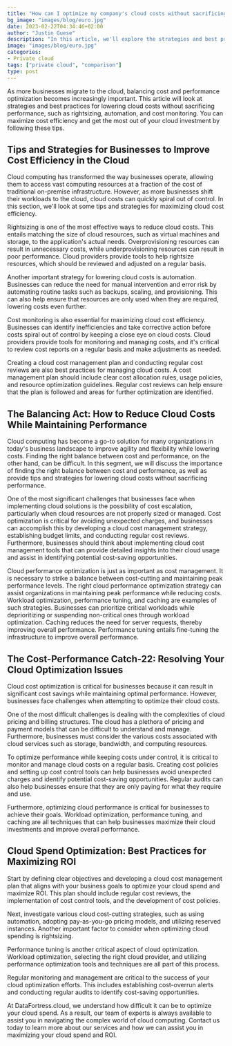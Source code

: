 ```yaml
---
title: "How can I optimize my company's cloud costs without sacrificing performance"
bg_image: "images/blog/euro.jpg"
date: 2023-02-22T04:34:46+02:00
author: "Justin Guese"
description: "In this article, we'll explore the strategies and best practices for cutting cloud costs without sacrificing performance, including rightsizing, automation, and cost monitoring. With these tips, you can maximize cost efficiency and get the most out of your cloud investment."
image: "images/blog/euro.jpg"
categories:
- Private cloud
tags: ["private cloud", "comparison"]
type: post
---
```



As more businesses migrate to the cloud, balancing cost and performance optimization becomes increasingly important. This article will look at strategies and best practices for lowering cloud costs without sacrificing performance, such as rightsizing, automation, and cost monitoring. You can maximize cost efficiency and get the most out of your cloud investment by following these tips.

## Tips and Strategies for Businesses to Improve Cost Efficiency in the Cloud

Cloud computing has transformed the way businesses operate, allowing them to access vast computing resources at a fraction of the cost of traditional on-premise infrastructure. However, as more businesses shift their workloads to the cloud, cloud costs can quickly spiral out of control. In this section, we'll look at some tips and strategies for maximizing cloud cost efficiency.

Rightsizing is one of the most effective ways to reduce cloud costs. This entails matching the size of cloud resources, such as virtual machines and storage, to the application's actual needs. Overprovisioning resources can result in unnecessary costs, while underprovisioning resources can result in poor performance. Cloud providers provide tools to help rightsize resources, which should be reviewed and adjusted on a regular basis.

Another important strategy for lowering cloud costs is automation. Businesses can reduce the need for manual intervention and error risk by automating routine tasks such as backups, scaling, and provisioning. This can also help ensure that resources are only used when they are required, lowering costs even further.

Cost monitoring is also essential for maximizing cloud cost efficiency. Businesses can identify inefficiencies and take corrective action before costs spiral out of control by keeping a close eye on cloud costs. Cloud providers provide tools for monitoring and managing costs, and it's critical to review cost reports on a regular basis and make adjustments as needed.

Creating a cloud cost management plan and conducting regular cost reviews are also best practices for managing cloud costs. A cost management plan should include clear cost allocation rules, usage policies, and resource optimization guidelines. Regular cost reviews can help ensure that the plan is followed and areas for further optimization are identified.

## The Balancing Act: How to Reduce Cloud Costs While Maintaining Performance

Cloud computing has become a go-to solution for many organizations in today's business landscape to improve agility and flexibility while lowering costs. Finding the right balance between cost and performance, on the other hand, can be difficult. In this segment, we will discuss the importance of finding the right balance between cost and performance, as well as provide tips and strategies for lowering cloud costs without sacrificing performance.

One of the most significant challenges that businesses face when implementing cloud solutions is the possibility of cost escalation, particularly when cloud resources are not properly sized or managed. Cost optimization is critical for avoiding unexpected charges, and businesses can accomplish this by developing a cloud cost management strategy, establishing budget limits, and conducting regular cost reviews. Furthermore, businesses should think about implementing cloud cost management tools that can provide detailed insights into their cloud usage and assist in identifying potential cost-saving opportunities.

Cloud performance optimization is just as important as cost management. It is necessary to strike a balance between cost-cutting and maintaining peak performance levels. The right cloud performance optimization strategy can assist organizations in maintaining peak performance while reducing costs. Workload optimization, performance tuning, and caching are examples of such strategies. Businesses can prioritize critical workloads while deprioritizing or suspending non-critical ones through workload optimization. Caching reduces the need for server requests, thereby improving overall performance. Performance tuning entails fine-tuning the infrastructure to improve overall performance.

## The Cost-Performance Catch-22: Resolving Your Cloud Optimization Issues

Cloud cost optimization is critical for businesses because it can result in significant cost savings while maintaining optimal performance. However, businesses face challenges when attempting to optimize their cloud costs.

One of the most difficult challenges is dealing with the complexities of cloud pricing and billing structures. The cloud has a plethora of pricing and payment models that can be difficult to understand and manage. Furthermore, businesses must consider the various costs associated with cloud services such as storage, bandwidth, and computing resources.

To optimize performance while keeping costs under control, it is critical to monitor and manage cloud costs on a regular basis. Creating cost policies and setting up cost control tools can help businesses avoid unexpected charges and identify potential cost-saving opportunities. Regular audits can also help businesses ensure that they are only paying for what they require and use.

Furthermore, optimizing cloud performance is critical for businesses to achieve their goals. Workload optimization, performance tuning, and caching are all techniques that can help businesses maximize their cloud investments and improve overall performance.

## Cloud Spend Optimization: Best Practices for Maximizing ROI

Start by defining clear objectives and developing a cloud cost management plan that aligns with your business goals to optimize your cloud spend and maximize ROI. This plan should include regular cost reviews, the implementation of cost control tools, and the development of cost policies.

Next, investigate various cloud cost-cutting strategies, such as using automation, adopting pay-as-you-go pricing models, and utilizing reserved instances. Another important factor to consider when optimizing cloud spending is rightsizing.

Performance tuning is another critical aspect of cloud optimization. Workload optimization, selecting the right cloud provider, and utilizing performance optimization tools and techniques are all part of this process.

Regular monitoring and management are critical to the success of your cloud optimization efforts. This includes establishing cost-overrun alerts and conducting regular audits to identify cost-saving opportunities.

At DataFortress.cloud, we understand how difficult it can be to optimize your cloud spend. As a result, our team of experts is always available to assist you in navigating the complex world of cloud computing. Contact us today to learn more about our services and how we can assist you in maximizing your cloud spend and ROI.



